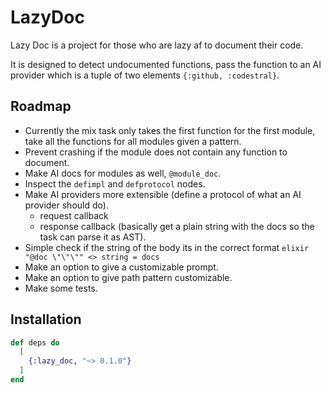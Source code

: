 # LazyDoc


Lazy Doc is a project for those who are lazy af to document their code.

It is designed to detect undocumented functions, pass the function to an AI provider which is a tuple of two elements `{:github, :codestral}`.


## Roadmap

- Currently the mix task only takes the first function for the first module, take all the functions for all modules given a pattern.
- Prevent crashing if the module does not contain any function to document.
- Make AI docs for modules as well, `@module_doc`.
- Inspect the `defimpl` and `defprotocol` nodes.
- Make AI providers more extensible (define a protocol of what an AI provider should do).
  - request callback
  - response callback (basically get a plain string with the docs so the task can parse it as AST).
- Simple check if the string of the body its in the correct format ```elixir "@doc \"\"\"" <> string = docs```
- Make an option to give a customizable prompt.
- Make an option to give path pattern customizable.
- Make some tests.



## Installation


```elixir
def deps do
  [
    {:lazy_doc, "~> 0.1.0"}
  ]
end
```
